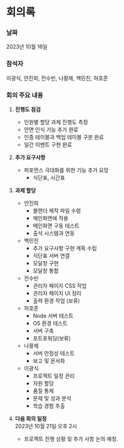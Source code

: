 

# **회의록**

### **날짜** 
2023년 10월 16일
### **참석자**
 이광식, 안진희, 전수빈, 나황제, 백민진, 허호준

### **회의 주요 내용**

1. **진행도 점검**
   - 인원별 할당 과제 진행도 측정
   - 안면 인식 기능 추가 완료
   - 인증 테이블과 백업 테이블 구분 완료
   - 일간 이벤트 구현 완료

2. **추가 요구사항**
   - 퍼포먼스 극대화를 위한 기능 추가 요망
     - 식단표, 시간표
  

3. **과제 할당**
   - 안진희
     - 블렌더 제작 파일 수령
     - 메인화면에 적용 
     - 메인화면 구동 테스트
     - 출석 시스템과 연동
   - 백민진
     - 추가 요구사항 구현 계획 수립
     - 식단표 서버 연결
     - 모달창 구현
     - 모달창 통합
   - 전수빈
     - 관리자 페이지 CSS 작업
     - 관리자 페이지 UI 정리
     - 출력 환경 작업 (보류)
   - 허호준
     - Node 서버 테스트
     - OS 환경 테스트
     - 서버 구축
     - 포트포워딩(보류)
   - 나황제
     - 서버 안정성 테스트
     - 보고 및 문서화
   - 이광식 
     - 프로젝트 일정 관리
     - 자원 할당 
     - 품질 통제
     - 문제 및 성과 분석
     - 학습 경험 추출
  

4. **다음 회의 일정**   
2023년 10월 21일 오후 2시
   - 프로젝트 진행 상황 및 추가 사항 논의 예정.

